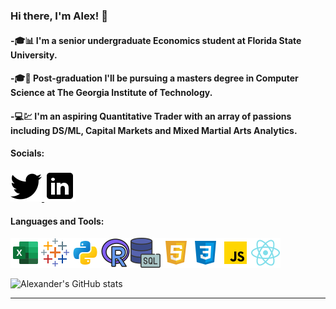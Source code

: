 ### Hi there, I'm Alex! 👋

#### -🎓📊 I'm a senior undergraduate Economics student at Florida State University.

#### -🎓🧮 Post-graduation I'll be pursuing a masters degree in Computer Science at The Georgia Institute of Technology.

#### -💻💹 I'm an aspiring Quantitative Trader with an array of passions including DS/ML, Capital Markets and Mixed Martial Arts Analytics.


#### Socials:
<a href="https://twitter.com/A_Fernandez11">
         <img src="twitter.png">
      </a>
<a href="https://www.linkedin.com/in/alexander-fernandez-3077ab18b/">
         <img src="linkedin.png">
      </a>

#### Languages and Tools:
<img src='icons8-microsoft-excel-2019-48.png'><img src='icons8-tableau-software-48.png'><img src='python.png'><img src='icons8-r-48.png'><img src='icons8-sql-48.png'><img src='html.png'><img src='css.png'><img src='js.png'><img src='react.png'>

![Alexander's GitHub stats](https://github-readme-stats.vercel.app/api?username=AlexanderFernandez11&hide=contribs,prs&count_private=true&show_icons=true&theme=tokyonight&hide_rank=true)



---





